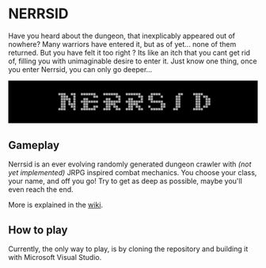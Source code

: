 # NERRSID

Have you heard about the dungeon, that inexplicably appeared out of nowhere? Many warriors have entered it, but as of yet... none of them returned. But you have felt it too right ? Its like an itch that you cant get rid of, filling you with unimaginable desire to enter it. Just know one thing, once you enter Nerrsid, you can only go deeper...

![Nerrsid_logo](docs/banner.png)

## Gameplay

Nerrsid is an ever evolving randomly generated dungeon crawler with *(not yet implemented)* JRPG inspired combat mechanics. You choose your class, your name, and off you go! Try to get as deep as possible, maybe you'll even reach the end.

More is explained in the [wiki](https://github.com/mtsdurica/nerrsid/wiki).

## How to play

Currently, the only way to play, is by cloning the repository and building it with Microsoft Visual Studio.